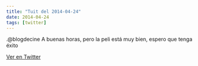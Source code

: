 ```yaml
---
title: "Tuit del 2014-04-24"
date: 2014-04-24
tags: [twitter]
---
```


.@blogdecine A buenas horas, pero la peli está muy bien, espero que tenga éxito



[Ver en Twitter](https://twitter.com/i/web/status/459222761890922497)
